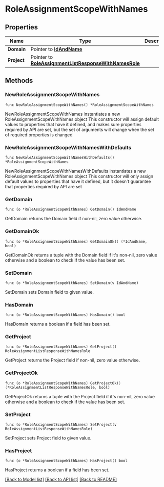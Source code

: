 # RoleAssignmentScopeWithNames

## Properties

Name | Type | Description | Notes
------------ | ------------- | ------------- | -------------
**Domain** | Pointer to [**IdAndName**](IdAndName.md) |  | [optional] 
**Project** | Pointer to [**RoleAssignmentListResponseWithNamesRole**](RoleAssignmentListResponseWithNamesRole.md) |  | [optional] 

## Methods

### NewRoleAssignmentScopeWithNames

`func NewRoleAssignmentScopeWithNames() *RoleAssignmentScopeWithNames`

NewRoleAssignmentScopeWithNames instantiates a new RoleAssignmentScopeWithNames object
This constructor will assign default values to properties that have it defined,
and makes sure properties required by API are set, but the set of arguments
will change when the set of required properties is changed

### NewRoleAssignmentScopeWithNamesWithDefaults

`func NewRoleAssignmentScopeWithNamesWithDefaults() *RoleAssignmentScopeWithNames`

NewRoleAssignmentScopeWithNamesWithDefaults instantiates a new RoleAssignmentScopeWithNames object
This constructor will only assign default values to properties that have it defined,
but it doesn't guarantee that properties required by API are set

### GetDomain

`func (o *RoleAssignmentScopeWithNames) GetDomain() IdAndName`

GetDomain returns the Domain field if non-nil, zero value otherwise.

### GetDomainOk

`func (o *RoleAssignmentScopeWithNames) GetDomainOk() (*IdAndName, bool)`

GetDomainOk returns a tuple with the Domain field if it's non-nil, zero value otherwise
and a boolean to check if the value has been set.

### SetDomain

`func (o *RoleAssignmentScopeWithNames) SetDomain(v IdAndName)`

SetDomain sets Domain field to given value.

### HasDomain

`func (o *RoleAssignmentScopeWithNames) HasDomain() bool`

HasDomain returns a boolean if a field has been set.

### GetProject

`func (o *RoleAssignmentScopeWithNames) GetProject() RoleAssignmentListResponseWithNamesRole`

GetProject returns the Project field if non-nil, zero value otherwise.

### GetProjectOk

`func (o *RoleAssignmentScopeWithNames) GetProjectOk() (*RoleAssignmentListResponseWithNamesRole, bool)`

GetProjectOk returns a tuple with the Project field if it's non-nil, zero value otherwise
and a boolean to check if the value has been set.

### SetProject

`func (o *RoleAssignmentScopeWithNames) SetProject(v RoleAssignmentListResponseWithNamesRole)`

SetProject sets Project field to given value.

### HasProject

`func (o *RoleAssignmentScopeWithNames) HasProject() bool`

HasProject returns a boolean if a field has been set.


[[Back to Model list]](../README.md#documentation-for-models) [[Back to API list]](../README.md#documentation-for-api-endpoints) [[Back to README]](../README.md)



